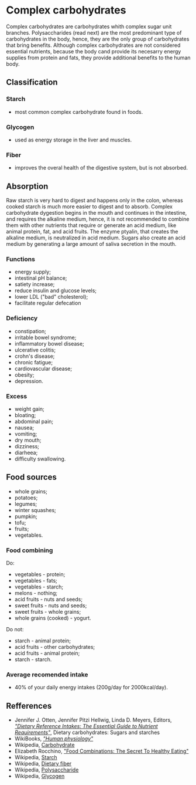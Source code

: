 # Complex carbohydrates

Complex carbohydrates are carbohydrates whith complex sugar unit branches. Polysaccharides (read next) are the most predominant type of carbohydrates in the body, 
hence, they are the only group of carbohydrates that bring benefits.
Although complex carbohydrates are not considered essential nutrients, because the body cand provide its necesarry energy supplies from protein and fats, they provide 
additional benefits to the human body.

## Classification
### Starch
- most common complex carbohydrate found in foods.

### Glycogen
- used as energy storage in the liver and muscles.

### Fiber
- improves the overal health of the digestive system, but is not absorbed.

## Absorption
Raw starch is very hard to digest and happens only in the colon, whereas cooked starch is much more easier to digest and to absorb.
Complex carbohydrate dygestion begins in the mouth and continues in the intestine, and requires the alkaline medium, hence, it is not recommended to combine them 
with other nutrients that require or generate an acid medium, like animal protein, fat, and acid fruits. The enzyme ptyalin, that creates the alkaline medium, 
is neutralized in acid medium. Sugars also create an acid medium by generating a large amount of saliva secretion in the mouth.

### Functions
- energy supply;
- intestinal pH balance;
- satiety increase;
- reduce insulin and glucose levels;
- lower LDL ("bad" cholesterol);
- facilitate regular defecation

### Deficiency
- constipation;
- irritable bowel syndrome;
- inflammatory bowel disease;
- ulcerative colitis;
- crohn's disease;
- chronic fatigue;
- cardiovascular disease;
- obesity;
- depression.

### Excess
- weight gain;
- bloating;
- abdominal pain;
- nausea;
- vomiting;
- dry mouth;
- dizziness;
- diarheea;
- difficulty swallowing.

## Food sources
- whole grains;
- potatoes;
- legumes;
- winter squashes;
- pumpkin;
- tofu;
- fruits;
- vegetables.

### Food combining
Do:
- vegetables - protein;
- vegetables - fats;
- vegetables - starch;
- melons - nothing;
- acid fruits - nuts and seeds;
- sweet fruits - nuts and seeds;
- sweet fruits - whole grains;
- whole grains (cooked) - yogurt.

Do not:
- starch - animal protein;
- acid fruits - other carbohydrates;
- acid fruits - animal protein;
- starch - starch.

### Average recomended intake
- 40% of your daily energy intakes (200g/day for 2000kcal/day).

## Refferences
- Jennifer J. Otten, Jennifer Pitzi Hellwig, Linda D. Meyers, Editors, [_"Dietary Reference Intakes: The Essential Guide to Nutrient Requirements"_](https://www.amazon.com/Dietary-Reference-Intakes-Essential-Requirements/dp/0309157420), Dietary carbohydrates: Sugars and starches
- WikiBooks, [_"Human physiology"_](https://en.wikibooks.org/wiki/Human_Physiology/Nutrition#Carbohydrates)
- Wikipedia, [Carbohydrate](https://en.wikipedia.org/wiki/Carbohydrate)
- Elizabeth Rocchino, ["Food Combinations: The Secret To Healthy Eating"](http://www.mindbodygreen.com/0-7896/food-combinations-the-secret-to-healthy-eating.html)
- Wikipedia, [Starch](https://en.wikipedia.org/wiki/Starch)
- Wikipedia, [Dietary fiber](https://en.wikipedia.org/wiki/Dietary_fiber)
- Wikipedia, [Polysaccharide](https://en.wikipedia.org/wiki/Polysaccharide)
- Wikipedia, [Glycogen](https://en.wikipedia.org/wiki/Glycogen)